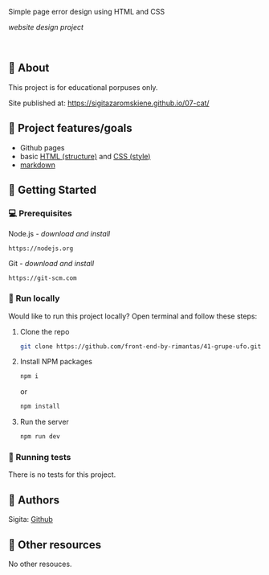 Simple page error design using HTML and CSS 

_website design project_

<br>

## 🌟 About

This project is for educational porpuses only. 

Site published at: https://sigitazaromskiene.github.io/07-cat/


## 🎯 Project features/goals

-   Github pages
-   basic [HTML (structure)](https://www.w3schools.com/TAGS/default.asp) and [CSS (style)](https://www.w3schools.com/html/html_css.asp)
-   [markdown](https://docs.github.com/en/get-started/writing-on-github/getting-started-with-writing-and-formatting-on-github/basic-writing-and-formatting-syntax)

## 🧰 Getting Started

### 💻 Prerequisites

Node.js - _download and install_

```
https://nodejs.org
```

Git - _download and install_

```
https://git-scm.com
```

### 🏃 Run locally

Would like to run this project locally? Open terminal and follow these steps:

1. Clone the repo
    ```sh
    git clone https://github.com/front-end-by-rimantas/41-grupe-ufo.git
    ```
2. Install NPM packages
    ```sh
    npm i
    ```
    or
    ```sh
    npm install
    ```
3. Run the server
    ```sh
    npm run dev
    ```

### 🧪 Running tests

There is no tests for this project.

## 🎅 Authors

Sigita: [Github](https://github.com/SigitaZaromskiene)

## 🔗 Other resources

No other resouces.
